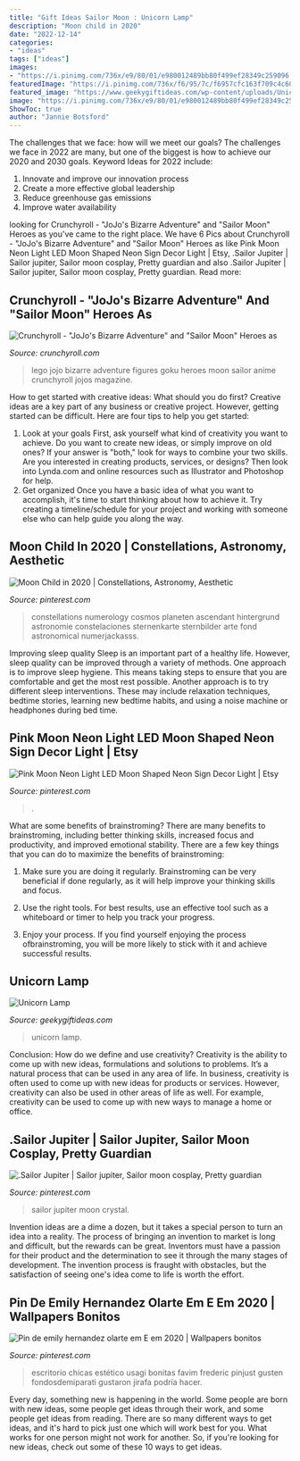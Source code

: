 ```yaml
---
title: "Gift Ideas Sailor Moon : Unicorn Lamp"
description: "Moon child in 2020"
date: "2022-12-14"
categories:
- "ideas"
tags: ["ideas"]
images:
- "https://i.pinimg.com/736x/e9/80/01/e980012489bb80f499ef28349c259096.jpg"
featuredImage: "https://i.pinimg.com/736x/f6/95/7c/f6957cfc163f709c4c6003afe4adf175.jpg"
featured_image: "https://www.geekygiftideas.com/wp-content/uploads/Unicorn-Lamp.jpg"
image: "https://i.pinimg.com/736x/e9/80/01/e980012489bb80f499ef28349c259096.jpg"
ShowToc: true
author: "Jannie Botsford"
---
```



The challenges that we face: how will we meet our goals?
The challenges we face in 2022 are many, but one of the biggest is how to achieve our 2020 and 2030 goals. Keyword Ideas for 2022 include: 
1. Innovate and improve our innovation process 
2. Create a more effective global leadership 
3. Reduce greenhouse gas emissions 
4. Improve water availability 

	

		
looking for Crunchyroll - &quot;JoJo&#039;s Bizarre Adventure&quot; and &quot;Sailor Moon&quot; Heroes as you've came to the right place. We have 6 Pics about Crunchyroll - &quot;JoJo&#039;s Bizarre Adventure&quot; and &quot;Sailor Moon&quot; Heroes as like Pink Moon Neon Light LED Moon Shaped Neon Sign Decor Light | Etsy, .Sailor Jupiter | Sailor jupiter, Sailor moon cosplay, Pretty guardian and also .Sailor Jupiter | Sailor jupiter, Sailor moon cosplay, Pretty guardian. Read more:
		
    
## Crunchyroll - &quot;JoJo&#039;s Bizarre Adventure&quot; And &quot;Sailor Moon&quot; Heroes As

<img loading=lazy src="http://img1.ak.crunchyroll.com/i/spire1/ac5f54b1468cda6591ca567d5c253f611398889274_full.jpg" onerror="this.onerror=null;this.src='https://tse2.mm.bing.net/th?id=OIP.sWjhCHtAiDnmmUX7k4aw4gHaEy&amp;pid=15.1';" alt="Crunchyroll - &quot;JoJo&#039;s Bizarre Adventure&quot; and &quot;Sailor Moon&quot; Heroes as">

_Source: crunchyroll.com_

>lego jojo bizarre adventure figures goku heroes moon sailor anime crunchyroll jojos magazine. 

	

How to get started with creative ideas: What should you do first?
Creative ideas are a key part of any business or creative project. However, getting started can be difficult. Here are four tips to help you get started:
1. Look at your goals 
First, ask yourself what kind of creativity you want to achieve. Do you want to create new ideas, or simply improve on old ones? If your answer is "both," look for ways to combine your two skills. Are you interested in creating products, services, or designs? Then look into Lynda.com and online resources such as Illustrator and Photoshop for help.
2. Get organized 
Once you have a basic idea of what you want to accomplish, it's time to start thinking about how to achieve it. Try creating a timeline/schedule for your project and working with someone else who can help guide you along the way.

    
## Moon Child In 2020 | Constellations, Astronomy, Aesthetic

<img loading=lazy src="https://i.pinimg.com/736x/e9/80/01/e980012489bb80f499ef28349c259096.jpg" onerror="this.onerror=null;this.src='https://tse1.mm.bing.net/th?id=OIP.l82ieQ_HvOZ3YMUkQYbknQHaLD&amp;pid=15.1';" alt="Moon Child in 2020 | Constellations, Astronomy, Aesthetic">

_Source: pinterest.com_

>constellations numerology cosmos planeten ascendant hintergrund astronomie constelaciones sternenkarte sternbilder arte fond astronomical numerjackasss. 

	

Improving sleep quality
Sleep is an important part of a healthy life. However, sleep quality can be improved through a variety of methods. One approach is to improve sleep hygiene. This means taking steps to ensure that you are comfortable and get the most rest possible. Another approach is to try different sleep interventions. These may include relaxation techniques, bedtime stories, learning new bedtime habits, and using a noise machine or headphones during bed time.

    
## Pink Moon Neon Light LED Moon Shaped Neon Sign Decor Light | Etsy

<img loading=lazy src="https://i.pinimg.com/736x/f6/95/7c/f6957cfc163f709c4c6003afe4adf175.jpg" onerror="this.onerror=null;this.src='https://tse4.mm.bing.net/th?id=OIP.uUq3ErBPwXOCNEE8xwhEeQHaHZ&amp;pid=15.1';" alt="Pink Moon Neon Light LED Moon Shaped Neon Sign Decor Light | Etsy">

_Source: pinterest.com_

>. 

	

What are some benefits of brainstroming?
There are many benefits to brainstroming, including better thinking skills, increased focus and productivity, and improved emotional stability. There are a few key things that you can do to maximize the benefits of brainstroming:
1. Make sure you are doing it regularly. Brainstroming can be very beneficial if done regularly, as it will help improve your thinking skills and focus.

2. Use the right tools. For best results, use an effective tool such as a whiteboard or timer to help you track your progress.

3. Enjoy your process. If you find yourself enjoying the process ofbrainstroming, you will be more likely to stick with it and achieve successful results.

    
## Unicorn Lamp

<img loading=lazy src="https://www.geekygiftideas.com/wp-content/uploads/Unicorn-Lamp.jpg" onerror="this.onerror=null;this.src='https://tse3.mm.bing.net/th?id=OIP.qI1SNWGzY2upLDxYWyKeaQHaHa&amp;pid=15.1';" alt="Unicorn Lamp">

_Source: geekygiftideas.com_

>unicorn lamp. 

	

Conclusion: How do we define and use creativity?
Creativity is the ability to come up with new ideas, formulations and solutions to problems. It’s a natural process that can be used in any area of life. In business, creativity is often used to come up with new ideas for products or services. However, creativity can also be used in other areas of life as well. For example, creativity can be used to come up with new ways to manage a home or office.

    
## .Sailor Jupiter | Sailor Jupiter, Sailor Moon Cosplay, Pretty Guardian

<img loading=lazy src="https://i.pinimg.com/736x/d2/51/f5/d251f5ffff9578108c1fd9dbc1a71673--sailor-jupiter-sailor-moon.jpg" onerror="this.onerror=null;this.src='https://tse1.mm.bing.net/th?id=OIP.kRtIVStvGoeJlmJWRxEpJACoEs&amp;pid=15.1';" alt=".Sailor Jupiter | Sailor jupiter, Sailor moon cosplay, Pretty guardian">

_Source: pinterest.com_

>sailor jupiter moon crystal. 

	

Invention ideas are a dime a dozen, but it takes a special person to turn an idea into a reality. The process of bringing an invention to market is long and difficult, but the rewards can be great. Inventors must have a passion for their product and the determination to see it through the many stages of development. The invention process is fraught with obstacles, but the satisfaction of seeing one's idea come to life is worth the effort.

    
## Pin De Emily Hernandez Olarte Em E Em 2020 | Wallpapers Bonitos

<img loading=lazy src="https://i.pinimg.com/736x/a9/22/5b/a9225b071bf405dae55640292361fccc.jpg" onerror="this.onerror=null;this.src='https://tse4.mm.bing.net/th?id=OIP.4mMJnxaUjcUOepMNGSvvUgHaNK&amp;pid=15.1';" alt="Pin de emily hernandez olarte em E em 2020 | Wallpapers bonitos">

_Source: pinterest.com_

>escritorio chicas estético usagi bonitas favim frederic pinjust gusten fondosdemiparati gustaron jirafa podría hacer. 

	

Every day, something new is happening in the world. Some people are born with new ideas, some people get ideas through their work, and some people get ideas from reading. There are so many different ways to get ideas, and it's hard to pick just one which will work best for you. What works for one person might not work for another. So, if you're looking for new ideas, check out some of these 10 ways to get ideas.

